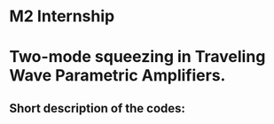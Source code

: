 # M2 Internship
# Two-mode squeezing in Traveling Wave Parametric Amplifiers.

## Short description of the codes:
